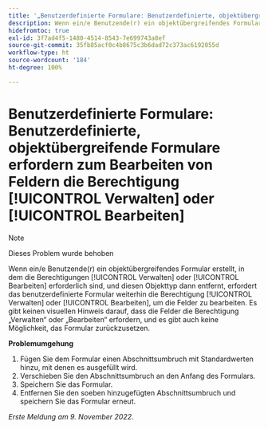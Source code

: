 ```yaml
---
title: '„Benutzerdefinierte Formulare: Benutzerdefinierte, objektübergreifende Formulare erfordern zum Bearbeiten von Feldern die Berechtigung ‚Verwalten‘ oder ‚Bearbeiten‘“'
description: Wenn ein/e Benutzende(r) ein objektübergreifendes Formular erstellt, in dem die Berechtigungen „Verwalten“ oder „Bearbeiten“ erforderlich sind, und diesen Objekttyp dann entfernt, erfordert das benutzerdefinierte Formular weiterhin die Berechtigung „Verwalten“ oder „Bearbeiten“, um die Felder zu bearbeiten. Es gibt keinen visuellen Hinweis darauf, dass die Felder die Berechtigung „Verwalten“ oder „Bearbeiten“ erfordern, und es gibt auch keine Möglichkeit, das Formular zurückzusetzen.
hidefromtoc: true
exl-id: 3f7ad4f5-1480-4514-8543-7e699743a8ef
source-git-commit: 35fb85acf0c4b8675c3b6dad72c373ac6192055d
workflow-type: ht
source-wordcount: '184'
ht-degree: 100%

---
```


# Benutzerdefinierte Formulare: Benutzerdefinierte, objektübergreifende Formulare erfordern zum Bearbeiten von Feldern die Berechtigung [!UICONTROL Verwalten] oder [!UICONTROL Bearbeiten]

<!--Won't fix, live for workaround-->

>[!NOTE]
>
>Dieses Problem wurde behoben

Wenn ein/e Benutzende(r) ein objektübergreifendes Formular erstellt, in dem die Berechtigungen [!UICONTROL Verwalten] oder [!UICONTROL Bearbeiten] erforderlich sind, und diesen Objekttyp dann entfernt, erfordert das benutzerdefinierte Formular weiterhin die Berechtigung [!UICONTROL Verwalten] oder [!UICONTROL Bearbeiten], um die Felder zu bearbeiten. Es gibt keinen visuellen Hinweis darauf, dass die Felder die Berechtigung „Verwalten“ oder „Bearbeiten“ erfordern, und es gibt auch keine Möglichkeit, das Formular zurückzusetzen.

**Problemumgehung**

1. Fügen Sie dem Formular einen Abschnittsumbruch mit Standardwerten hinzu, mit denen es ausgefüllt wird.
2. Verschieben Sie den Abschnittsumbruch an den Anfang des Formulars.
3. Speichern Sie das Formular.
4. Entfernen Sie den soeben hinzugefügten Abschnittsumbruch und speichern Sie das Formular erneut.

_Erste Meldung am 9. November 2022._
